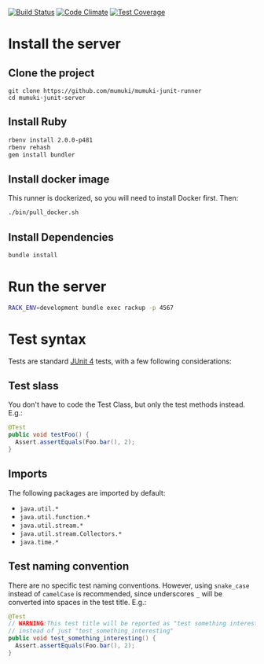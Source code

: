 [![Build Status](https://travis-ci.org/mumuki/mumuki-java-runner.svg?branch=master)](https://travis-ci.org/mumuki/mumuki-java-runner)
[![Code Climate](https://codeclimate.com/github/mumuki/mumuki-java-runner/badges/gpa.svg)](https://codeclimate.com/github/mumuki/mumuki-java-runner)
[![Test Coverage](https://codeclimate.com/github/mumuki/mumuki-java-runner/badges/coverage.svg)](https://codeclimate.com/github/mumuki/mumuki-java-runner)


# Install the server

## Clone the project

```
git clone https://github.com/mumuki/mumuki-junit-runner
cd mumuki-junit-server
```

## Install Ruby

```bash
rbenv install 2.0.0-p481
rbenv rehash
gem install bundler
```

## Install docker image

This runner is dockerized, so you will need to install Docker first. Then:

```bash
./bin/pull_docker.sh
```

## Install Dependencies

```bash
bundle install
```

# Run the server

```bash
RACK_ENV=development bundle exec rackup -p 4567
```

# Test syntax

Tests are standard [JUnit 4](https://junit.org/junit4/) tests, with a few following considerations:

## Test slass

You don't have to code the Test Class, but only the test methods instead. E.g.:

```java
@Test
public void testFoo() {
  Assert.assertEquals(Foo.bar(), 2);
}
```

## Imports

The following packages are imported by default:

* `java.util.*`
* `java.util.function.*`
* `java.util.stream.*`
* `java.util.stream.Collectors.*`
* `java.time.*`

## Test naming convention

There are no specific test naming conventions. However, using `snake_case` instead of `camelCase` is recommended, since underscores `_` will be converted into spaces in the test title. E.g.:

```java
@Test
// WARNING:This test title will be reported as "test something interesting"
// instead of just "test_something_interesting"
public void test_something_interesting() {
  Assert.assertEquals(Foo.bar(), 2);
}
```
